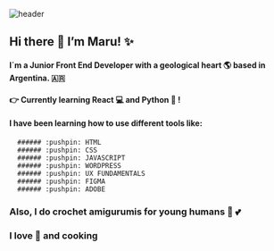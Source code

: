 ![header](https://github.com/maruilta/master/header_tech_pink.png)

## Hi there 👋 I’m  Maru! :sparkles:
#### I´m a Junior Front End Developer with a geological heart :earth_americas: based in Argentina. 🇦🇷
#### :point_right: Currently learning React :computer: and Python :snake: !

#### I have been learning how to use different tools like:
      ###### :pushpin: HTML
      ###### :pushpin: CSS
      ###### :pushpin: JAVASCRIPT
      ###### :pushpin: WORDPRESS
      ###### :pushpin: UX FUNDAMENTALS
      ###### :pushpin: FIGMA
      ###### :pushpin: ADOBE

### Also, I do crochet amigurumis for young humans :baby: :two_hearts:
### I love :fishing_pole_and_fish: and cooking








<!-- Links to your social media accounts -->
[1]: https://www.instagram.com/maruilta
[2]: https://www.linkedin.com/in/marinacaviola/
